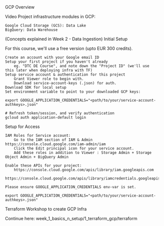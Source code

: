 GCP Overview

Video
Project infrastructure modules in GCP:

    Google Cloud Storage (GCS): Data Lake
    BigQuery: Data Warehouse

(Concepts explained in Week 2 - Data Ingestion)
Initial Setup

For this course, we'll use a free version (upto EUR 300 credits).

    Create an account with your Google email ID
    Setup your first project if you haven't already
        eg. "DTC DE Course", and note down the "Project ID" (we'll use this later when deploying infra with TF)
    Setup service account & authentication for this project
        Grant Viewer role to begin with.
        Download service-account-keys (.json) for auth.
    Download SDK for local setup
    Set environment variable to point to your downloaded GCP keys:

    export GOOGLE_APPLICATION_CREDENTIALS="<path/to/your/service-account-authkeys>.json"

    # Refresh token/session, and verify authentication
    gcloud auth application-default login

Setup for Access

    IAM Roles for Service account:
        Go to the IAM section of IAM & Admin https://console.cloud.google.com/iam-admin/iam
        Click the Edit principal icon for your service account.
        Add these roles in addition to Viewer : Storage Admin + Storage Object Admin + BigQuery Admin

    Enable these APIs for your project:
        https://console.cloud.google.com/apis/library/iam.googleapis.com
        https://console.cloud.google.com/apis/library/iamcredentials.googleapis.com

    Please ensure GOOGLE_APPLICATION_CREDENTIALS env-var is set.

    export GOOGLE_APPLICATION_CREDENTIALS="<path/to/your/service-account-authkeys>.json"

Terraform Workshop to create GCP Infra

Continue here: week_1_basics_n_setup/1_terraform_gcp/terraform